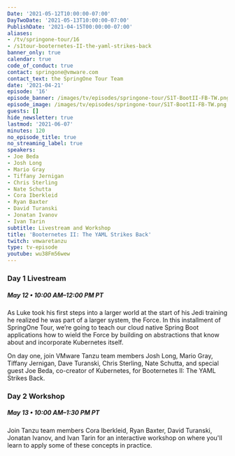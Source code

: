 ```yaml
---
Date: '2021-05-12T10:00:00-07:00'
DayTwoDate: '2021-05-13T10:00:00-07:00'
PublishDate: '2021-04-15T00:00:00-07:00'
aliases:
- /tv/springone-tour/16
- /s1tour-booternetes-II-the-yaml-strikes-back
banner_only: true
calendar: true
code_of_conduct: true
contact: springone@vmware.com
contact_text: the SpringOne Tour Team
date: '2021-04-21'
episode: '16'
episode_banner: /images/tv/episodes/springone-tour/S1T-BootII-FB-TW.png
episode_image: /images/tv/episodes/springone-tour/S1T-BootII-FB-TW.png
guests: []
hide_newsletter: true
lastmod: '2021-06-07'
minutes: 120
no_episode_title: true
no_streaming_label: true
speakers:
- Joe Beda
- Josh Long
- Mario Gray
- Tiffany Jernigan
- Chris Sterling
- Nate Schutta
- Cora Iberkleid
- Ryan Baxter
- David Turanski
- Jonatan Ivanov
- Ivan Tarin
subtitle: Livestream and Workshop
title: 'Booternetes II: The YAML Strikes Back'
twitch: vmwaretanzu
type: tv-episode
youtube: wu38Fm56wew
---
```


### Day 1 Livestream

<div class='flex align-items-center'>
	<h5>May 12 &bullet; 10:00 AM&ndash;12:00 PM PT
	<!-- <strong><a class='ml-3 lightbox' href='#day-1-reminder'><i class='fa fa-calendar-check mr-1'></i>Add to calendar</a></strong> -->
	</h5>
</div>

As Luke took his first steps into a larger world at the start of his Jedi training he realized he was part of a larger system, the Force. In this installment of SpringOne Tour, we’re going to  teach our cloud native Spring Boot applications how to wield the Force by building on abstractions that know about and incorporate Kubernetes itself.

On day one, join VMware Tanzu team members Josh Long, Mario Gray, Tiffany Jernigan, Dave Turanski, Chris Sterling, Nate Schutta, and special guest Joe Beda, co-creator of Kubernetes, for Booternetes II: The YAML Strikes Back.

<!-- <a class='btn mt-2' href='https://www.twitch.tv/vmwaretanzu'>Watch Day 1 on Twitch</a>

<div id='day-1-reminder' class='p-5' style='display: none'>
	<h3 class='-text-white mb-3 text-center'>Add to calendar</h3>
  <div class='flex jc-between'>
      <script type="text/javascript">
          cal_single = ics();
          cal_single.addEvent('Booternetes II: The YAML Strikes Back on Twitch', 'https://www.twitch.tv/vmwaretanzu', 'Twitch', '05/12/2021 10:00 am PDT', '05/12/2021 12:00 pm PDT');
      </script>
      <a href="#"
         onclick="javascript:cal_single.download('Booternetes II: The YAML Strikes Back Day 1 on Twitch')"
         class='btn mr-2 mb-2'>Outlook/iCal</a> <a
          href="https://www.google.com/calendar/render?action=TEMPLATE&text=Booternetes+II%3A+The+YAML+Strikes+Back+Day+1&details=https%3A%2F%2Fwww.twitch.tv%2Fvmwaretanzu&dates=20210512T170000Z%2F20210512T190000Z"
          class='btn mb-2'>Google Calendar</a>
  </div>
</div>
<br> -->


### Day 2 Workshop

##### May 13 &bullet; 10:00 AM&ndash;1:30 PM PT

Join Tanzu team members Cora Iberkleid, Ryan Baxter, David Turanski, Jonatan Ivanov, and Ivan Tarin for an interactive workshop on where you'll learn to apply some of these concepts in practice.

<!-- <a class='btn mt-2 lightbox' href='#register'>Register for Workshop</a>

<div id="register" class='p-5' style="display:none">
	<h3 class='-text-white mb-3 hide'>Register</h3>
	<script src="https://connect.tanzu.vmware.com/js/forms2/js/forms2.min.js"></script>
	<form id="mktoForm_8246"></form>
	<script>
	  MktoForms2.setOptions({formXDPath : "/rs/pivotal/images/marketo-xdframe-relative.html"});
	  MktoForms2.loadForm("https://connect.tanzu.vmware.com", "625-IUJ-009", 8246, function(form){
			form.onSuccess(function(values, followUpUrl) {
				form.getFormElem().hide();
				$('.hide').hide();
				$('.confirmation').show();
				return false;
			});
	  });
	</script>
	<div class='confirmation' style="display:none">
		<h3 class="-text-white mt-0">Thank you!</h3>
		<p>Join us on May 13 using this link:<br/> <span class='-text-white zoom-link'>https://vmware.zoom.us/j/91063935722?pwd=VnNMOURkeEh4T3N4VDFXdHgzREdGZz09</span></p>
		<p>
			<strong>Add this workshop to your calendar:</strong>
			<br/>
			<strong>
	      <script type="text/javascript">
	          cal_single2 = ics();
	          cal_single2.addEvent('Booternetes II: The YAML Strikes Back Workshop', 'https://vmware.zoom.us/j/91063935722?pwd=VnNMOURkeEh4T3N4VDFXdHgzREdGZz09', 'Zoom', '05/13/2021 10:00 am PDT', '05/13/2021 1:30 pm PDT');
	      </script>
				<a href="#" onclick="javascript:cal_single2.download('Booternetes II: The YAML Strikes Back Day 2 Workshop')">Outlook/iCal</a>
	      &nbsp;&bullet;&nbsp;
	      <a href="https://www.google.com/calendar/render?action=TEMPLATE&text=Booternetes+II%3A+The+YAML+Strikes+Back+Day+2&details=https%3A%2F%2Fvmware.zoom.us%2Fj%2F91063935722%3Fpwd%3DVnNMOURkeEh4T3N4VDFXdHgzREdGZz09&dates=20210513T170000Z%2F20210513T203000Z">Google</a>
	    </strong>
	  </p>
	</div>
</div> -->